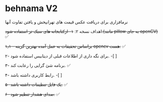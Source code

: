 # behnama V2
نرمافزاری برای دریافت عکس قیمت های تهرانپخش و یافتن تفاوت آنها

اهداف نسخه ۲:
~~۱- ازکتابخانه های سبک تر استفاده شود.(مانند pillow به جای openCV)~~   ✅

~~۱٫۱ - براساس تحقیقات به عمل آمده بهترین گزینه opencv هست.~~ ✅

۲- برای نگه داری از اطلاعات قبلی از دیتابیس استفاده شود.  -[ ] 

۳- برنامه شئ گرایی را رعابت کند.  ✅ 

۴- رابط کاربری داشته باشد.   -[ ] 

~~۵- یک فایل تنظیمات داشته باشد.~~ ✅

~~۶- صدای هشدار تنظیم شود.~~ ✅
